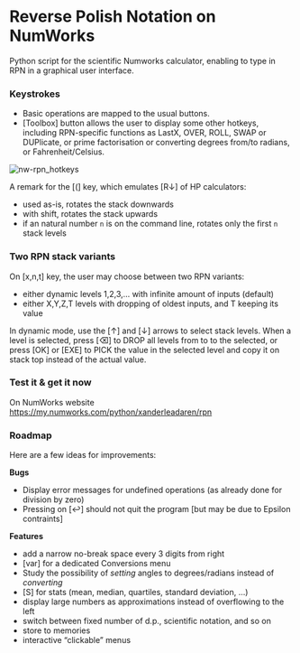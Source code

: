 # Reverse Polish Notation on NumWorks

Python script for the scientific Numworks calculator, enabling to type in RPN in a graphical user interface.

### Keystrokes
- Basic operations are mapped to the usual buttons.
- [Toolbox] button allows the user to display some other hotkeys, including RPN-specific functions as LastX, OVER, ROLL, SWAP or DUPlicate, or prime factorisation or converting degrees from/to radians, or Fahrenheit/Celsius.

![nw-rpn_hotkeys](https://github.com/user-attachments/assets/50656c7d-c39f-4401-817c-939c62c776df)

A remark for the [(] key, which emulates [R↓] of HP calculators:

- used as-is, rotates the stack downwards
- with shift, rotates the stack upwards
- if an natural number `n` is on the command line, rotates only the first `n` stack levels

### Two RPN stack variants
On [x,n,t] key, the user may choose between two RPN variants:
- either dynamic levels 1,2,3,… with infinite amount of inputs (default)
- either X,Y,Z,T levels with dropping of oldest inputs, and T keeping its value

In dynamic mode, use the [↑] and [↓] arrows to select stack levels. When a level is selected, press [⌫] to DROP all levels from to to the selected, or press [OK] or [EXE] to PICK the value in the selected level and copy it on stack top instead of the actual value.

### Test it & get it now
On NumWorks website https://my.numworks.com/python/xanderleadaren/rpn


### Roadmap
Here are a few ideas for improvements:

**Bugs**
- Display error messages for undefined operations (as already done for division by zero)
-  Pressing on [↩] should not quit the program [but may be due to Epsilon contraints]

**Features**
- add a narrow no-break space every 3 digits from right
- [var] for a dedicated Conversions menu
- Study the possibility of *setting* angles to degrees/radians instead of *converting*
- [S] for stats (mean, median, quartiles, standard deviation, …)
- display large numbers as approximations instead of overflowing to the left
- switch between fixed number of d.p., scientific notation, and so on
- store to memories
- interactive “clickable” menus
